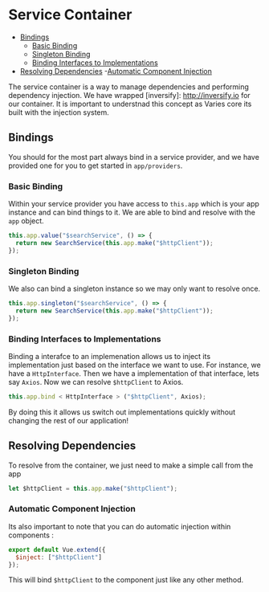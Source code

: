 # Service Container

* [Bindings](#bindings)
  * [Basic Binding](#basic-binding)
  * [Singleton Binding](#singleton-binding)
  * [Binding Interfaces to Implementations](#binding-interfaces-to-implementations)
* [Resolving Dependencies](#resolving-dependencies) -[Automatic Component Injection](#automatic-component-injection)

The service container is a way to manage dependencies and performing dependency injection. We have wrapped [inversify]: http://inversify.io for our container. It is important to understnad this concept as Varies core its built with the injection system.

<a name="bindings"></a>

## Bindings

You should for the most part always bind in a service provider, and we have provided one for you to get started in `app/providers`.

<a name="basic-binding"></a>

### Basic Binding

Within your service provider you have access to `this.app` which is your app instance and can bind things to it. We are able to bind and resolve with the `app` object.

```js
this.app.value("$searchService", () => {
  return new SearchService(this.app.make("$httpClient"));
});
```

<a name="singleton-binding"></a>

### Singleton Binding

We also can bind a singleton instance so we may only want to resolve once.

```js
this.app.singleton("$searchService", () => {
  return new SearchService(this.app.make("$httpClient"));
});
```

<a name="binding-interfaces-to-implementations"></a>

### Binding Interfaces to Implementations

Binding a interafce to an implemenation allows us to inject its implementation just based on the interface we want to use. For instance, we have a `HttpInterface`. Then we have a implementation of that interface, lets say `Axios`. Now we can resolve `$httpClient` to Axios.

```js
this.app.bind < HttpInterface > ("$httpClient", Axios);
```

By doing this it allows us switch out implementations quickly without changing the rest of our application!

<a name="resolving-dependencies"></a>

## Resolving Dependencies

To resolve from the container, we just need to make a simple call from the app

```js
let $httpClient = this.app.make("$httpClient");
```

<a name="automatic-component-injection"></a>

### Automatic Component Injection

Its also important to note that you can do automatic injection within components :

```js
export default Vue.extend({
  $inject: ["$httpClient"]
});
```

This will bind `$httpClient` to the component just like any other method.
